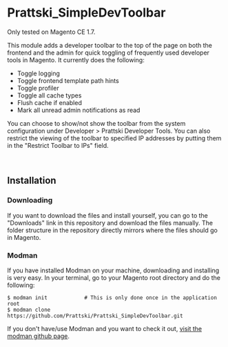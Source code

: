Prattski_SimpleDevToolbar
=========================

Only tested on Magento CE 1.7.

This module adds a developer toolbar to the top of the page on both the frontend
and the admin for quick toggling of frequently used developer tools in Magento.
It currently does the following:

* Toggle logging
* Toggle frontend template path hints
* Toggle profiler
* Toggle all cache types
* Flush cache if enabled
* Mark all unread admin notifications as read


You can choose to show/not show the toolbar from the system configuration under
Developer > Prattski Developer Tools.  You can also restrict the viewing of the 
toolbar to specified IP addresses by putting them in the "Restrict Toolbar to
IPs" field.

<img src="http://prattski.com/wp-content/uploads/2012/09/devtoolbar-frontend1.png" alt="" title="Magento Developer Toolbar - Frontend" />

<img src="http://prattski.com/wp-content/uploads/2012/09/devtoolbar-admin1.png" alt="" title="Magento Developer Toolbar - Admin" />


## Installation

### Downloading ###

If you want to download the files and install yourself, you can go to the "Downloads"
link in this repository and download the files manually.  The folder structure in the
repository directly mirrors where the files should go in Magento.

### Modman ###

If you have installed Modman on your machine, downloading and installing is very easy.
In your terminal, go to your Magento root directory and do the following:
```
$ modman init            # This is only done once in the application root
$ modman clone https://github.com/Prattski/Prattski_SimpleDevToolbar.git
```

If you don't have/use Modman and you want to check it out, 
<a href="https://github.com/colinmollenhour">visit the modman github page</a>.